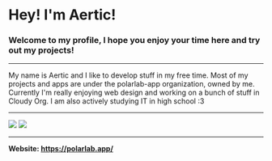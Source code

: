 # Hey! I'm Aertic!
### Welcome to my profile, I hope you enjoy your time here and try out my projects!
<hr>
My name is Aertic and I like to develop stuff in my free time. Most of my projects and apps are under the polarlab-app organization, owned by me.
Currently I'm really enjoying web design and working on a bunch of stuff in Cloudy Org. I am also actively studying IT in high school :3
<hr>
<img src="https://streak-stats.demolab.com?user=Aertic&theme=tokyonight-duo&hide_border=true&border_radius=6&mode=weekly)](https://git.io/streak-stats">
<img src="https://github-readme-stats.vercel.app/api?username=Aertic&show_icons=true&theme=dark">
<hr>

**Website: https://polarlab.app/**

